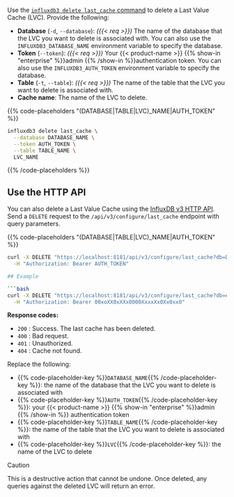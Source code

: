 
Use the [`influxdb3 delete last_cache` command](/influxdb3/version/reference/cli/influxdb3/delete/last_cache/)
to delete a Last Value Cache (LVC). Provide the following:

- **Database** (`-d`, `--database`): _({{< req >}})_ The name of the database
  that the LVC you want to delete is associated with. You can also use the
  `INFLUXDB3_DATABASE_NAME` environment variable to specify the database.
- **Token** (`--token`): _({{< req >}})_ Your {{< product-name >}}
  {{% show-in "enterprise" %}}admin {{% /show-in %}}authentication token.
  You can also use the `INFLUXDB3_AUTH_TOKEN` environment variable to specify
  the database.
- **Table** (`-t`, `--table`): _({{< req >}})_ The name of the table that the
  LVC you want to delete is associated with.
- **Cache name**: The name of the LVC to delete.

{{% code-placeholders "(DATABASE|TABLE|LVC)_NAME|AUTH_TOKEN" %}}
```bash
influxdb3 delete last_cache \
  --database DATABASE_NAME \
  --token AUTH_TOKEN \
  --table TABLE_NAME \
  LVC_NAME
```
{{% /code-placeholders %}}

## Use the HTTP API

You can also delete a Last Value Cache using the [InfluxDB v3 HTTP API](/influxdb3/version/api/v3/). Send a `DELETE` request to the `/api/v3/configure/last_cache` endpoint with query parameters.

{{% code-placeholders "(DATABASE|TABLE|LVC)_NAME|AUTH_TOKEN" %}}

```bash
curl -X DELETE "https://localhost:8181/api/v3/configure/last_cache?db=DATABASE_NAME&table=TABLE_NAME&name=LVC_NAME" \
  -H "Authorization: Bearer AUTH_TOKEN"

## Example

```bash
curl -X DELETE "https://localhost:8181/api/v3/configure/last_cache?db=example-db&table=home&name=homeLastCache" \
  -H "Authorization: Bearer 00xoXX0xXXx0000XxxxXx0Xx0xx0"
```

**Response codes:**

- `200` : Success. The last cache has been deleted.
- `400` : Bad request.
- `401` : Unauthorized.
- `404` : Cache not found.

Replace the following:

- {{% code-placeholder-key %}}`DATABASE_NAME`{{% /code-placeholder-key %}}:
  the name of the database that the LVC you want to delete is associated with
- {{% code-placeholder-key %}}`AUTH_TOKEN`{{% /code-placeholder-key %}}:
  your {{< product-name >}} {{% show-in "enterprise" %}}admin {{% /show-in %}}
  authentication token
- {{% code-placeholder-key %}}`TABLE_NAME`{{% /code-placeholder-key %}}:
  the name of the table that the LVC you want to delete is associated with
- {{% code-placeholder-key %}}`LVC`{{% /code-placeholder-key %}}:
  the name of the LVC to delete

> [!Caution]
> This is a destructive action that cannot be undone. Once deleted, any queries
> against the deleted LVC will return an error.

